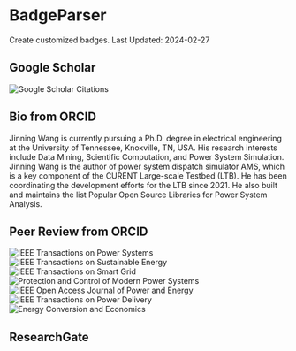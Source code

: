 # BadgeParser
Create customized badges.
Last Updated: 2024-02-27
## Google Scholar
![Google Scholar Citations](https://img.shields.io/badge/Google%20Scholar%20Citations-89-blue.svg?logo=googlescholar&link=https://scholar.google.com/citations?user=Wr7nQZAAAAAJ&hl=en&oi=ao)
## Bio from ORCID
Jinning Wang is currently pursuing a Ph.D. degree in electrical engineering at the University of Tennessee, Knoxville, TN, USA. His research interests include Data Mining, Scientific Computation, and Power System Simulation.
Jinning Wang is the author of power system dispatch simulator AMS, which is a key component of the CURENT Large-scale Testbed (LTB). He has been coordinating the development efforts for the LTB since 2021. He also built and maintains the list Popular Open Source Libraries for Power System Analysis.
## Peer Review from ORCID
![IEEE Transactions on Power Systems](https://img.shields.io/badge/IEEE%20Transactions%20on%20Power%20Systems-3-blue.svg)  ![IEEE Transactions on Sustainable Energy](https://img.shields.io/badge/IEEE%20Transactions%20on%20Sustainable%20Energy-1-blue.svg)  ![IEEE Transactions on Smart Grid](https://img.shields.io/badge/IEEE%20Transactions%20on%20Smart%20Grid-7-blue.svg)  ![Protection and Control of Modern Power Systems](https://img.shields.io/badge/Protection%20and%20Control%20of%20Modern%20Power%20Systems-1-blue.svg)  ![IEEE Open Access Journal of Power and Energy](https://img.shields.io/badge/IEEE%20Open%20Access%20Journal%20of%20Power%20and%20Energy-2-blue.svg)  ![IEEE Transactions on Power Delivery](https://img.shields.io/badge/IEEE%20Transactions%20on%20Power%20Delivery-2-blue.svg)  ![Energy Conversion and Economics](https://img.shields.io/badge/Energy%20Conversion%20and%20Economics-1-blue.svg)  
## ResearchGate

